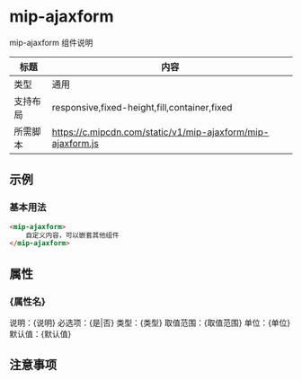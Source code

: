# mip-ajaxform

mip-ajaxform 组件说明

标题|内容
----|----
类型|通用
支持布局|responsive,fixed-height,fill,container,fixed
所需脚本|https://c.mipcdn.com/static/v1/mip-ajaxform/mip-ajaxform.js

## 示例

### 基本用法
```html
<mip-ajaxform>
    自定义内容，可以嵌套其他组件
</mip-ajaxform>
```

## 属性

### {属性名}

说明：{说明}
必选项：{是|否}
类型：{类型}
取值范围：{取值范围}
单位：{单位}
默认值：{默认值}

## 注意事项

